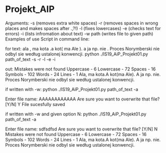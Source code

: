 # Projekt_AIP

Arguments:
-s (removes extra white spaces)
-r (removes spaces in wrong places and makes spaces after .,?!)
-l (fixes lowercases)
-e (checks text for errors)
-i (lists infromation about text)
-w path (writes file to given path)
Examples of use
Script in command line:

for text: ala , ma kota .a kot( ma Ale ). a ja np. nie . Proces Norymberski nie odbyl sie według ustalonej konwencji.
python ./IS19_AiP_Projekt01.py path_of_text -s -r -l -e -i

out: Mistakes were not found
Uppercase - 6
Lowercase - 72
Spaces - 16
Symbols - 102
Words - 24
Lines - 1
Ala, ma kota.A kot(ma Ale). A ja np. nie. Proces Norymberski nie odbyl sie według ustalonej konwencji.

if written with -w:
python ./IS19_AiP_Projekt01.py path_of_text -a

Enter file name: AAAAAAAAAAAA
Are sure you want to overwrite that file? [Y/N]
Y
File sucesfully saved

if written with -w and given option N:
python ./IS19_AiP_Projekt01.py path_of_text -a

Enter file name: sdfsdfsd
Are sure you want to overwrite that file? [Y/N]
N
Mistakes were not found
Uppercase - 6
Lowercase - 72
Spaces - 16
Symbols - 102
Words - 24
Lines - 1
Ala, ma kota.A kot(ma Ale). A ja np. nie. Proces Norymberski nie odbyl sie według ustalonej konwencji.
